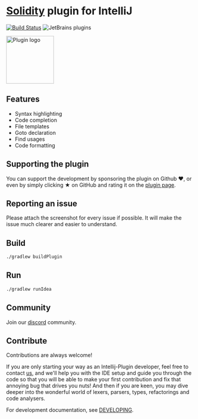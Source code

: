 # [Solidity](https://solidity.readthedocs.io/) plugin for IntelliJ

[![Build Status](https://circleci.com/gh/intellij-solidity/intellij-solidity.svg?style=svg)](https://circleci.com/gh/intellij-solidity/intellij-solidity)
![JetBrains plugins](https://img.shields.io/jetbrains/plugin/d/9475-intellij-solidity.svg)

[<img src="./logo/logo_256.png" width="128" height="128" alt="Plugin logo">](https://plugins.jetbrains.com/idea/plugin/9475-intellij-solidity)

## Features

* Syntax highlighting
* Code completion
* File templates
* Goto declaration
* Find usages
* Code formatting

## Supporting the plugin

You can support the development by sponsoring the plugin on Github ❤️, or even by simply clicking ★ on GitHub and rating it on the [plugin page](https://plugins.jetbrains.com/idea/plugin/9475-intellij-solidity).

## Reporting an issue

Please attach the screenshot for every issue if possible. It will make the issue much clearer and easier to understand.

## Build

```bash
./gradlew buildPlugin
```

## Run

```bash
./gradlew runIdea
```

## Community

Join our [discord](https://discord.gg/2pARGQ8RMf) community.

## Contribute

Contributions are always welcome!

If you are only starting your way as an Intellij-Plugin developer, feel free to contact [us](https://gitter.im/intellij-solidity/intellij-solidity), and we'll help you with the IDE setup and guide you through the code so that you will be able to make your first contribution and fix that annoying bug that drives you nuts! And then if you are keen, you may dive deeper into the wonderful world of lexers, parsers, types, refactorings and code analysers.

For development documentation, see [DEVELOPING](DEVELOPING.md).
